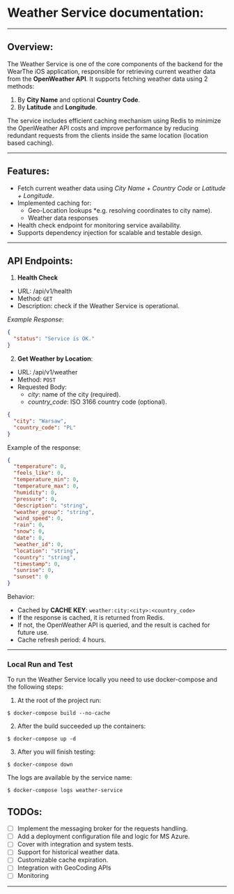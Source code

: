 # Weather Service documentation:

----

## Overview:

The Weather Service is one of the core components of the backend for the WearThe iOS application, responsible for 
retrieving current weather data from the **OpenWeather API**. It supports fetching weather data using 2 methods:

1. By **City Name** and optional **Country Code**.
2. By **Latitude** and **Longitude**.

The service includes efficient caching mechanism using Redis to minimize the OpenWeather API costs and improve performance
by reducing redundant requests from the clients inside the same location (location based caching).

---

## Features:

* Fetch current weather data using *City Name* + *Country Code* or *Latitude + Longitude*.
* Implemented caching for: 
    * Geo-Location lookups *e.g. resolving coordinates to city name).
    * Weather data responses
* Health check endpoint for monitoring service availability.
* Supports dependency injection for scalable and testable design.

---

## API Endpoints:

1. **Health Check**
* URL: /api/v1/health
* Method: `GET`
* Description: check if the Weather Service is operational.

*Example Response*:

```json
{
  "status": "Service is OK."
}
```

2. **Get Weather by Location**:
* URL: /api/v1/weather
* Method: `POST`
* Requested Body:
  * *city*: name of the city (required).
  * *country_code*: ISO 3166 country code (optional).

```json
{
  "city": "Warsaw",
  "country_code": "PL"
}
```

Example of the response:

```json
{
  "temperature": 0,
  "feels_like": 0,
  "temperature_min": 0,
  "temperature_max": 0,
  "humidity": 0,
  "pressure": 0,
  "description": "string",
  "weather_group": "string",
  "wind_speed": 0,
  "rain": 0,
  "snow": 0,
  "date": 0,
  "weather_id": 0,
  "location": "string",
  "country": "string",
  "timestamp": 0,
  "sunrise": 0,
  "sunset": 0
}
```

Behavior:

* Cached by **CACHE KEY**: `weather:city:<city>:<country_code>`
* If the response is cached, it is returned from Redis.
* If not, the OpenWeather API is queried, and the result is cached for future use.
* Cache refresh period: 4 hours.

---

### Local Run and Test

To run the Weather Service locally you need to use docker-compose and the following steps:
1. At the root of the project run:
```
$ docker-compose build --no-cache
```
2. After the build succeeded up the containers:
```
$ docker-compose up -d
```
3. After you will finish testing:
```
$ docker-compose down
```
The logs are available by the service name:
```
$ docker-compose logs weather-service
```


## TODOs:

- [ ] Implement the messaging broker for the requests handling.
- [ ] Add a deployment configuration file and logic for MS Azure.
- [ ] Cover with integration and system tests.
- [ ] Support for historical weather data.
- [ ] Customizable cache expiration.
- [ ] Integration with GeoCoding APIs
- [ ] Monitoring

--- 
